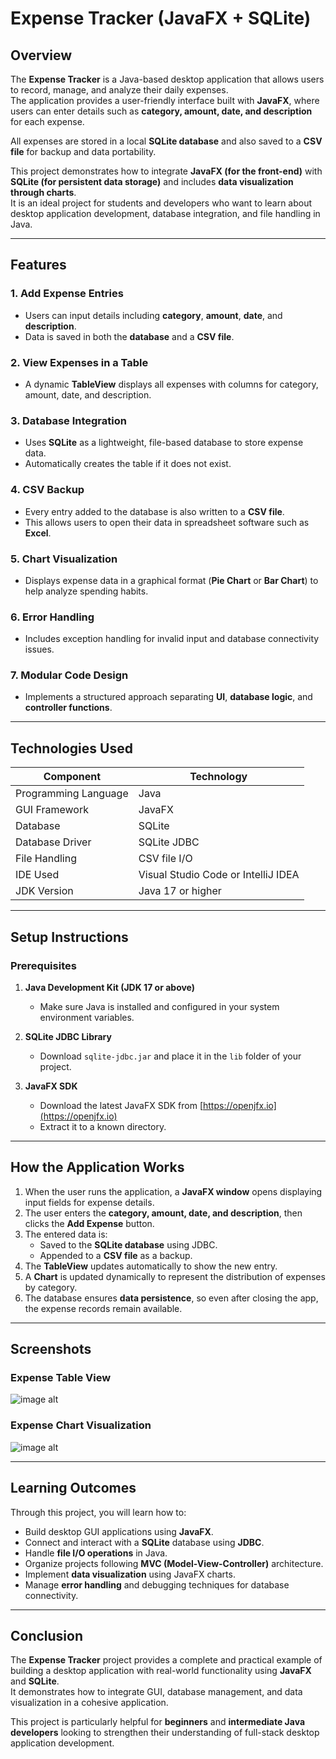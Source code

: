 # Expense Tracker (JavaFX + SQLite)

## Overview
The **Expense Tracker** is a Java-based desktop application that allows users to record, manage, and analyze their daily expenses.  
The application provides a user-friendly interface built with **JavaFX**, where users can enter details such as **category, amount, date, and description** for each expense.  

All expenses are stored in a local **SQLite database** and also saved to a **CSV file** for backup and data portability.

This project demonstrates how to integrate **JavaFX (for the front-end)** with **SQLite (for persistent data storage)** and includes **data visualization through charts**.  
It is an ideal project for students and developers who want to learn about desktop application development, database integration, and file handling in Java.

---

## Features

### 1. Add Expense Entries
- Users can input details including **category**, **amount**, **date**, and **description**.  
- Data is saved in both the **database** and a **CSV file**.

### 2. View Expenses in a Table
- A dynamic **TableView** displays all expenses with columns for category, amount, date, and description.

### 3. Database Integration
- Uses **SQLite** as a lightweight, file-based database to store expense data.  
- Automatically creates the table if it does not exist.

### 4. CSV Backup
- Every entry added to the database is also written to a **CSV file**.  
- This allows users to open their data in spreadsheet software such as **Excel**.

### 5. Chart Visualization
- Displays expense data in a graphical format (**Pie Chart** or **Bar Chart**) to help analyze spending habits.

### 6. Error Handling
- Includes exception handling for invalid input and database connectivity issues.

### 7. Modular Code Design
- Implements a structured approach separating **UI**, **database logic**, and **controller functions**.

---

## Technologies Used

| Component | Technology |
|------------|-------------|
| Programming Language | Java |
| GUI Framework | JavaFX |
| Database | SQLite |
| Database Driver | SQLite JDBC |
| File Handling | CSV file I/O |
| IDE Used | Visual Studio Code or IntelliJ IDEA |
| JDK Version | Java 17 or higher |

---

## Setup Instructions

### Prerequisites
1. **Java Development Kit (JDK 17 or above)**  
   - Make sure Java is installed and configured in your system environment variables.

2. **SQLite JDBC Library**  
   - Download `sqlite-jdbc.jar` and place it in the `lib` folder of your project.

3. **JavaFX SDK**  
   - Download the latest JavaFX SDK from [https://openjfx.io](https://openjfx.io)  
   - Extract it to a known directory.

---

## How the Application Works

1. When the user runs the application, a **JavaFX window** opens displaying input fields for expense details.  
2. The user enters the **category, amount, date, and description**, then clicks the **Add Expense** button.  
3. The entered data is:
   - Saved to the **SQLite database** using JDBC.  
   - Appended to a **CSV file** as a backup.  
4. The **TableView** updates automatically to show the new entry.  
5. A **Chart** is updated dynamically to represent the distribution of expenses by category.  
6. The database ensures **data persistence**, so even after closing the app, the expense records remain available.

---

## Screenshots

### Expense Table View
![image alt]([https://github.com/kaiffaraz/Attendance_System/blob/main/Screenshot%20(42).png?raw=true](https://github.com/kaiffaraz/Expense_Tracker_Java/blob/main/Dashboard_Expns_trckr.png?raw=true))


### Expense Chart Visualization
![image alt]([https://github.com/kaiffaraz/Attendance_System/blob/main/Screenshot%20(42).png?raw=true](https://github.com/kaiffaraz/Expense_Tracker_Java/blob/main/Chart_Expnse_trackr.png?raw=true))


---

## Learning Outcomes
Through this project, you will learn how to:
- Build desktop GUI applications using **JavaFX**.  
- Connect and interact with a **SQLite** database using **JDBC**.  
- Handle **file I/O operations** in Java.  
- Organize projects following **MVC (Model-View-Controller)** architecture.  
- Implement **data visualization** using JavaFX charts.  
- Manage **error handling** and debugging techniques for database connectivity.

---

## Conclusion
The **Expense Tracker** project provides a complete and practical example of building a desktop application with real-world functionality using **JavaFX** and **SQLite**.  
It demonstrates how to integrate GUI, database management, and data visualization in a cohesive application.  

This project is particularly helpful for **beginners** and **intermediate Java developers** looking to strengthen their understanding of full-stack desktop application development.
